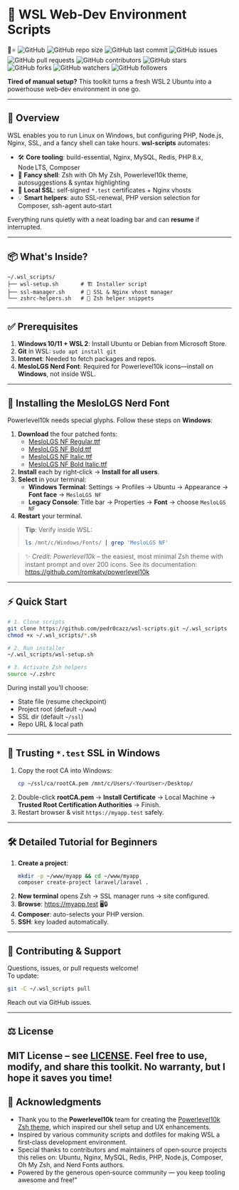 # 🎉 WSL Web‑Dev Environment Scripts

🐧⭐️
![GitHub](https://img.shields.io/github/license/pedr0cazz/wsl-scripts?style=flat-square)
![GitHub repo size](https://img.shields.io/github/repo-size/pedr0cazz/wsl-scripts?style=flat-square)
![GitHub last commit](https://img.shields.io/github/last-commit/pedr0cazz/wsl-scripts?style=flat-square)
![GitHub issues](https://img.shields.io/github/issues/pedr0cazz/wsl-scripts?style=flat-square)
![GitHub pull requests](https://img.shields.io/github/issues-pr/pedr0cazz/wsl-scripts?style=flat-square)
![GitHub contributors](https://img.shields.io/github/contributors/pedr0cazz/wsl-scripts?style=flat-square)
![GitHub stars](https://img.shields.io/github/stars/pedr0cazz/wsl-scripts?style=social)
![GitHub forks](https://img.shields.io/github/forks/pedr0cazz/wsl-scripts?style=social)
![GitHub watchers](https://img.shields.io/github/watchers/pedr0cazz/wsl-scripts?style=social)
![GitHub followers](https://img.shields.io/github/followers/pedr0cazz?style=social)



**Tired of manual setup?** This toolkit turns a fresh WSL 2 Ubuntu into a powerhouse web‑dev environment in one go.

---

## 🚀 Overview

WSL enables you to run Linux on Windows, but configuring PHP, Node.js, Nginx, SSL, and a fancy shell can take hours. **wsl‑scripts** automates:

- 🛠️ **Core tooling**: build-essential, Nginx, MySQL, Redis, PHP 8.x, Node LTS, Composer
- 🌈 **Fancy shell**: Zsh with Oh My Zsh, Powerlevel10k theme, autosuggestions & syntax highlighting
- 🔐 **Local SSL**: self‑signed `*.test` certificates + Nginx vhosts
- 💡 **Smart helpers**: auto SSL-renewal, PHP version selection for Composer, ssh-agent auto‑start

Everything runs quietly with a neat loading bar and can **resume** if interrupted.

---

## 📦 What's Inside?

```text
~/.wsl_scripts/
├── wsl-setup.sh       # 🏗️ Installer script
├── ssl-manager.sh     # 🔐 SSL & Nginx vhost manager
└── zshrc-helpers.sh   # 🦄 Zsh helper snippets
```

---

## ✅ Prerequisites

1. **Windows 10/11 + WSL 2**: Install Ubuntu or Debian from Microsoft Store.
2. **Git** in WSL: `sudo apt install git`
3. **Internet**: Needed to fetch packages and repos.
4. **MesloLGS Nerd Font**: Required for Powerlevel10k icons—install on **Windows**, not inside WSL.

---

## 🎨 Installing the MesloLGS Nerd Font

Powerlevel10k needs special glyphs. Follow these steps on **Windows**:

1. **Download** the four patched fonts:
   - [MesloLGS NF Regular.ttf](https://github.com/romkatv/powerlevel10k-media/raw/master/MesloLGS%20NF%20Regular.ttf)
   - [MesloLGS NF Bold.ttf](https://github.com/romkatv/powerlevel10k-media/raw/master/MesloLGS%20NF%20Bold.ttf)
   - [MesloLGS NF Italic.ttf](https://github.com/romkatv/powerlevel10k-media/raw/master/MesloLGS%20NF%20Italic.ttf)
   - [MesloLGS NF Bold Italic.ttf](https://github.com/romkatv/powerlevel10k-media/raw/master/MesloLGS%20NF%20Bold%20Italic.ttf)
2. **Install** each by right‑click → **Install for all users**.
3. **Select** in your terminal:
   - **Windows Terminal**: Settings → Profiles → Ubuntu → Appearance → **Font face** → `MesloLGS NF`
   - **Legacy Console**: Title bar → Properties → **Font** → choose `MesloLGS NF`
4. **Restart** your terminal.

> **Tip**: Verify inside WSL:
> ```bash
> ls /mnt/c/Windows/Fonts/ | grep 'MesloLGS NF'
> ```

> ✨ _Credit: Powerlevel10k_ – the easiest, most minimal Zsh theme with instant prompt and over 200 icons. See its documentation: https://github.com/romkatv/powerlevel10k

---

## ⚡️ Quick Start

```bash
# 1. Clone scripts
git clone https://github.com/pedr0cazz/wsl-scripts.git ~/.wsl_scripts
chmod +x ~/.wsl_scripts/*.sh

# 2. Run installer
~/.wsl_scripts/wsl-setup.sh

# 3. Activate Zsh helpers
source ~/.zshrc
```

During install you’ll choose:
- State file (resume checkpoint)
- Project root (default `~/www`)
- SSL dir (default `~/ssl`)
- Repo URL & local path

---

## 🔐 Trusting `*.test` SSL in Windows

1. Copy the root CA into Windows:
   ```bash
   cp ~/ssl/ca/rootCA.pem /mnt/c/Users/<YourUser>/Desktop/
   ```
2. Double-click **rootCA.pem** → **Install Certificate** → Local Machine → **Trusted Root Certification Authorities** → Finish.
3. Restart browser & visit `https://myapp.test` safely.

---

## 🛠️ Detailed Tutorial for Beginners

1. **Create a project**:
   ```bash
   mkdir -p ~/www/myapp && cd ~/www/myapp
   composer create-project laravel/laravel .
   ```
2. **New terminal** opens Zsh → SSL manager runs → site configured.
3. **Browse**: https://myapp.test 🖥️🔒
4. **Composer**: auto-selects your PHP version.
5. **SSH**: key loaded automatically.

---

## 🤝 Contributing & Support

Questions, issues, or pull requests welcome!  
To update:
```bash
git -C ~/.wsl_scripts pull
```  
Reach out via GitHub issues.

---

## ⚖️ License

MIT License – see [LICENSE](./LICENSE).
Feel free to use, modify, and share this toolkit.
No warranty, but I hope it saves you time!
---

## 🙏 Acknowledgments

- Thank you to the **Powerlevel10k** team for creating the [Powerlevel10k Zsh theme](https://github.com/romkatv/powerlevel10k), which inspired our shell setup and UX enhancements.
- Inspired by various community scripts and dotfiles for making WSL a first‑class development environment.
- Special thanks to contributors and maintainers of open‑source projects this relies on: Ubuntu, Nginx, MySQL, Redis, PHP, Node.js, Composer, Oh My Zsh, and Nerd Fonts authors.
- Powered by the generous open‑source community — you keep tooling awesome and free!"